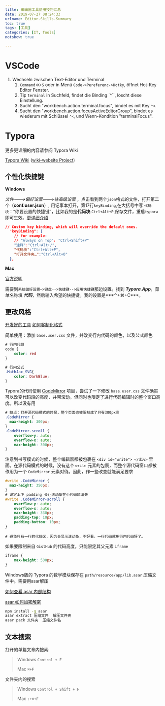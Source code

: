 ```yaml
---
title: 编辑器工具使用技巧汇总
date: 2019-07-27 08:24:33
urlname: Editor-Skills-Summary
toc: true
tags: [工具]
categories: [IT, Tools]
notshow: true

---
```


# VSCode

1. Wechseln zwischen Text-Editor und Terminal
   1. `Command+K+S` oder in Menü `Code->Pereferenc->Hotky`, öffnet Hot-Key Editor Fenster.
   2. Tip `terminal` in Suchfeld, findet die Binding `^\``, löscht diese Einstellung.
   3. Sucht den "workbench.action.terminal.focus", bindet es mit Key `⌃<`.
   4. Sucht den "workbench.action.focusActiveEditorGroup", bindet es wiederum mit Schlüssel `⌃<`, und Wenn-Kondition "terminalFocus".

<!-- more -->

# Typora

更多更详细的内容请参阅 Typora Wiki

[Typora Wiki](http://support.typora.io/)  ([wiki-website Project](https://github.com/typora/wiki-website))



## 个性化快捷键

**Windows**

*文件--->偏好设置--->往高级设置* ，点击看到两个`json`格式的文件，打开第二个（**conf.user.json**）, 用记事本打开，第17行`keyBinding`,在大括号中写 `代码块`：“你要设置的快捷键”，比如我的是**代码块**:`Ctrl+Alt+P`,保存文件，重启`typora`即可生效。[更详细介绍](https://github.com/itcastWsy/typora_copy_images)


```json
// Custom key binding, which will override the default ones.
  "keyBinding": {
    // for example: 
    // "Always on Top": "Ctrl+Shift+P"
    "注释":"Ctrl+Alt+/",
    "代码块":"Ctrl+Alt+P",
    "打开文件夹…":"Ctrl+Alt+O"
  },
```

**Mac**

[官方说明](http://support.typora.io/Shortcut-Keys/#macos)

需要到`系统偏好设置—>键盘-->快捷键-->应用快捷键`那边设置。找到 ***Typora.App***，菜单名称填 ***代码***，然后输入希望的快捷键。我的设置是***⌃+⌘+C***。



## 更改风格

[开发好的工具](https://github.com/typora/typora-theme-toolkit)  [如何客制化格式](https://pjchender.github.io/2018/04/24/note-%E5%A6%82%E4%BD%95%E7%82%BA-typora-%E6%92%B0%E5%AF%AB%E5%AE%A2%E8%A3%BD%E5%8C%96%E6%A8%A3%E5%BC%8F/)

简单使用：添加 `base.user.css` 文件，并改变行内代码的颜色，以及公式颜色

```css
# 行内代码
code {
	color: red
}

# 行内公式
.MathJax_SVG{
	color: DarkBlue;
}
```

 

Typora的代码使用 [CodeMirror](https://codemirror.net/) 项目，尝试了一下修改 `base.user.css` 文件确实可以改变代码段的高度，并带滚动。但同时也限定了进行代码编辑时的整个窗口高度。所以没有用

```css
# 缺点：打开源代码模式的时候，整个页面也被限制成了只有300px高
.CodeMirror {
  max-height: 300px;
}
.CodeMirror-scroll {
    overflow-y: auto;
  	overflow-x: auto;
	max-height: 300px;
}
```

注意到书写模式的时候，整个编辑器都被包裹在 `<div id="write"> </div>` 里面。在源代码模式的时候，没有这个 `write` 元素的包裹，而整个源代码窗口都被作用为一个 `CodeMirror` 元素对待。因此，作一些改变就能满足要求

```scss
#write .CodeMirror {
  max-height: 350px;
}
# 设定上下 padding 会让滚动条在小代码区消失
#write .CodeMirror-scroll {
    overflow-y: auto;
  	overflow-x: auto;
	max-height: 330px;
	padding-top: 10px;
	padding-bottom: 10px;
}
```

```
# 避免只有一行的代码区，因为会显示滚动条，不好看。一行代码就用行内代码好了。
```

如果要限制来自 `GistHub` 的代码高度，只能限定其父元素 `iframe`

```css
iframe {
	max-height: 500px;
}
```

Windows版的 Typora 的数学模块保存在 `path/resource/app/lib.asar` 压缩文件中。需要用asar解压

[如何查看 asar 内部结构](https://newsn.net/say/electron-asar-explorer.html)

[asar 如何加密解密](https://newsn.net/say/electron-asar-explorer.html)

```sh
npm install -g asar
asar extract 压缩文件  解压文件夹
asar pack 文件夹  压缩文件名
```




## 文本搜索

打开的单篇文章内搜索:

> Windows  `Control + F`
>
> Mac `⌘+F`

文件夹内的搜索

> Windows `Control + Shift + F`
>
> Mac `⇧+⌘+F`